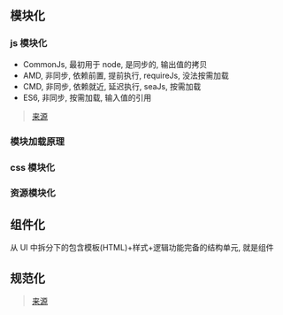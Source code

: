 ## 模块化

### js 模块化

- CommonJs, 最初用于 node, 是同步的, 输出值的拷贝
- AMD, 非同步, 依赖前置, 提前执行, requireJs, 没法按需加载
- CMD, 非同步, 依赖就近, 延迟执行, seaJs, 按需加载
- ES6, 非同步, 按需加载, 输入值的引用

> [来源](https://juejin.im/post/5b4420e7f265da0f4b7a7b27)

### 模块加载原理

### css 模块化

### 资源模块化

## 组件化

从 UI 中拆分下的包含模板(HTML)+样式+逻辑功能完备的结构单元, 就是组件

## 规范化

> [来源](https://www.zhihu.com/question/24558375)
